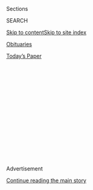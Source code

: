 <div id="app">

<div>

<div>

<div>

<div class="NYTAppHideMasthead css-1q2w90k e1suatyy0">

<div class="section css-ui9rw0 e1suatyy2">

<div class="css-eph4ug er09x8g0">

<div class="css-6n7j50">

</div>

<span class="css-1dv1kvn">Sections</span>

<div class="css-10488qs">

<span class="css-1dv1kvn">SEARCH</span>

</div>

[Skip to content](#site-content)[Skip to site
index](#site-index)

</div>

<div id="masthead-section-label" class="css-1wr3we4 eaxe0e00">

[Obituaries](https://www.nytimes3xbfgragh.onion/section/obituaries)

</div>

<div class="css-10698na e1huz5gh0">

</div>

</div>

<div id="masthead-bar-one" class="section hasLinks css-15hmgas e1csuq9d3">

<div class="css-uqyvli e1csuq9d0">

</div>

<div class="css-1uqjmks e1csuq9d1">

</div>

<div class="css-9e9ivx">

[](https://myaccount.nytimes3xbfgragh.onion/auth/login?response_type=cookie&client_id=vi)

</div>

<div class="css-1bvtpon e1csuq9d2">

[Today’s
Paper](https://www.nytimes3xbfgragh.onion/section/todayspaper)

</div>

</div>

</div>

</div>

<div data-aria-hidden="false">

<div id="site-content" data-role="main">

<div>

<div class="css-1aor85t" style="opacity:0.000000001;z-index:-1;visibility:hidden">

<div class="css-1hqnpie">

<div class="css-epjblv">

<span class="css-17xtcya">[Obituaries](/section/obituaries)</span><span class="css-x15j1o">|</span><span class="css-fwqvlz">Charles
Manson Dies at 83; Wild-Eyed Leader of a Murderous
Crew</span>

</div>

<div class="css-k008qs">

<div class="css-1iwv8en">

<span class="css-18z7m18"></span>

<div>

</div>

</div>

<span class="css-1n6z4y">https://nyti.ms/2jHBzuV</span>

<div class="css-1705lsu">

<div class="css-4xjgmj">

<div class="css-4skfbu" data-role="toolbar" data-aria-label="Social Media Share buttons, Save button, and Comments Panel with current comment count" data-testid="share-tools">

  - 
  - 
  - 
  - 
    
    <div class="css-6n7j50">
    
    </div>

  - 
  - 

</div>

</div>

</div>

</div>

</div>

</div>

<div class="css-13pd83m">

</div>

<div id="top-wrapper" class="css-1sy8kpn">

<div id="top-slug" class="css-l9onyx">

Advertisement

</div>

[Continue reading the main
story](#after-top)

<div class="ad top-wrapper" style="text-align:center;height:100%;display:block;min-height:250px">

<div id="top" class="place-ad" data-position="top" data-size-key="top">

</div>

</div>

<div id="after-top">

</div>

</div>

<div id="sponsor-wrapper" class="css-1hyfx7x">

<div id="sponsor-slug" class="css-19vbshk">

Supported by

</div>

[Continue reading the main
story](#after-sponsor)

<div id="sponsor" class="ad sponsor-wrapper" style="text-align:center;height:100%;display:block">

</div>

<div id="after-sponsor">

</div>

</div>

<div class="css-1vkm6nb ehdk2mb0">

# Charles Manson Dies at 83; Wild-Eyed Leader of a Murderous Crew

</div>

![<span class="css-16f3y1r e13ogyst0">Charles Manson was a constant dark
presence in pop culture for decades after his arrest in the gruesome
Tate-LaBianca
murders.</span><span class="css-cch8ym"><span class="css-1dv1kvn">Credit</span><span class="css-cnj6d5 e1z0qqy90" itemprop="copyrightHolder"><span class="css-1ly73wi e1tej78p0">Credit...</span><span>Associated
Press</span></span></span>](https://static01.graylady3jvrrxbe.onion/images/2017/11/21/us/charles-manson-obituary-slide-S1LM/charles-manson-obituary-slide-S1LM-videoSixteenByNineJumbo1600-v4.jpg)

<div class="css-xt80pu e12qa4dv0">

<div class="css-18e8msd">

<div class="css-vp77d3 epjyd6m0">

<div class="css-1baulvz">

By [<span class="css-1baulvz last-byline" itemprop="name">Margalit
Fox</span>](http://www.nytimes3xbfgragh.onion/by/margalit-fox)

</div>

</div>

  - Nov. 20,
    2017

  - 
    
    <div class="css-4xjgmj">
    
    <div class="css-d8bdto" data-role="toolbar" data-aria-label="Social Media Share buttons, Save button, and Comments Panel with current comment count" data-testid="share-tools">
    
      - 
      - 
      - 
      - 
        
        <div class="css-6n7j50">
        
        </div>
    
      - 
      - 
    
    </div>
    
    </div>

</div>

</div>

<div class="section meteredContent css-1r7ky0e" name="articleBody" itemprop="articleBody">

<div class="css-1fanzo5 StoryBodyCompanionColumn">

<div class="css-53u6y8">

Charles Manson, one of the most notorious murderers of the 20th century,
who was very likely the most culturally persistent and perhaps also the
most inscrutable, died on Sunday in a hospital in Kern County, Calif.,
north of Los Angeles. He was 83 and had been behind bars for most of his
life.

The California Department of Corrections and Rehabilitation announced
his death in a news release. In accordance with federal and state
privacy regulations, no cause was given; he had been hospitalized in
January for intestinal bleeding but was ruled too frail to undergo
surgery.

Mr. Manson was a semiliterate habitual criminal and failed musician
before he came to irrevocable attention in the late 1960s as the
wild-eyed leader of the Manson family, a murderous band of young
drifters in California. Convicted of nine murders in all, he was known
in particular for the seven brutal killings collectively called the
Tate-LaBianca murders, committed by his followers on two consecutive
August nights in
1969.

</div>

</div>

<div style="max-width:100%;margin:0 auto">

<div class="css-17dprlf" data-id="100000004855815" data-slug="charles-manson-archives" style="max-width:720px">

</div>

</div>

<div class="css-1fanzo5 StoryBodyCompanionColumn">

<div class="css-53u6y8">

The most famous of the victims was Sharon Tate, an actress who was
married to the film director Roman Polanski. Eight and a half months
pregnant, [she was killed with four other
people](http://www.nytimes3xbfgragh.onion/1970/08/22/archives/coroner-details-the-tate-killing-says-actress-was-stabbed-16-times.html)at
her home in the Benedict Canyon area of Los Angeles, near Beverly Hills.

</div>

</div>

<div class="css-1fanzo5 StoryBodyCompanionColumn">

<div class="css-53u6y8">

The Tate-LaBianca killings and the seven-month trial that followed were
the subjects of fevered news coverage. To a frightened, mesmerized
public, the murders, with their undercurrents of sex, drugs, rock ’n’
roll and Satanism, seemed the depraved logical extension of the
anti-establishment, do-your-own-thing ethos that helped define the ’60s.

Since then, the Manson family has occupied [a dark, persistent place in
American
culture](https://www.nytimes3xbfgragh.onion/2017/11/20/arts/charles-manson-pop-culture.html)
— and American commerce. It has inspired, among other things, pop songs,
an opera, films, a host of internet fan sites, T-shirts, children’s wear
and half the stage name of the rock musician Marilyn Manson.

It has also been the subject of many nonfiction books, most famously
“Helter Skelter” (1974), by [Vincent
Bugliosi](https://www.nytimes3xbfgragh.onion/2015/06/10/us/vincent-t-bugliosi-manson-prosecutor-and-true-crime-author-dies-at-80.html "Times obituary")
and Curt Gentry. Mr. Bugliosi was the lead prosecutor at the
Tate-LaBianca trial.

</div>

</div>

<div class="css-79elbk" data-testid="photoviewer-wrapper">

<div class="css-z3e15g" data-testid="photoviewer-wrapper-hidden">

</div>

<div class="css-1a48zt4 ehw59r15" data-testid="photoviewer-children">

![<span class="css-16f3y1r e13ogyst0" data-aria-hidden="true">Ms. Tate
and the film director Roman Polanski at their
wedding.</span><span class="css-cnj6d5 e1z0qqy90" itemprop="copyrightHolder"><span class="css-1ly73wi e1tej78p0">Credit...</span><span>Keystone/Getty
Images</span></span>](https://static01.graylady3jvrrxbe.onion/images/2017/01/07/us/charles-manson-obituary-slide-2CTZ/charles-manson-obituary-slide-2CTZ-articleLarge.jpg?quality=75&auto=webp&disable=upscale)

</div>

</div>

<div class="css-1fanzo5 StoryBodyCompanionColumn">

<div class="css-53u6y8">

The Manson family came to renewed attention in 2008, when officials in
California, responding to long speculation that there were victims still
unaccounted for, searched a stretch of desert in Death Valley. There, in
a derelict place known as the Barker Ranch, Mr. Manson and his followers
had lived for a time in the late ’60s. The search turned up no human
remains.

It was a measure of Mr. Manson’s hold over his followers, [mostly young
women](https://www.nytimes3xbfgragh.onion/2017/11/20/us/what-ever-happened-to-the-manson-family.html)who
had fled middle-class homes, that he was not physically present at the
precise moment that any one of the Tate-LaBianca victims was killed. Yet
his family swiftly murdered them on his orders, which, according to many
later accounts, were meant to incite an apocalyptic race war that Mr.
Manson called Helter Skelter. He took the name from the title of a
Beatles song.

Throughout the decades since, Mr. Manson has remained an enigma. Was he
a paranoid schizophrenic, as some observers have suggested? Was he a
sociopath, devoid of human feeling? Was he a charismatic guru, as his
followers once believed and his fans seemingly still do?

Or was he simply flotsam, a man whose life, [The New York Times wrote
in 1970](http://www.nytimes3xbfgragh.onion/1970/01/04/archives/charlie-manson-one-mans-family-charlie-manson-one-mans-family.html),
“stands as a monument to parental neglect and the failure of the public
correctional
system”?

</div>

</div>

<div class="css-79elbk" data-testid="photoviewer-wrapper">

<div class="css-z3e15g" data-testid="photoviewer-wrapper-hidden">

</div>

<div class="css-1a48zt4 ehw59r15" data-testid="photoviewer-children">

<div class="css-1xdhyk6 erfvjey0">

<span class="css-1ly73wi e1tej78p0">Image</span>

<div class="css-zjzyr8">

<div data-testid="lazyimage-container" style="height:257.77777777777777px">

</div>

</div>

</div>

<span class="css-16f3y1r e13ogyst0" data-aria-hidden="true">The body of
Ms. Tate being removed from the rented home where she was
murdered.</span><span class="css-cnj6d5 e1z0qqy90" itemprop="copyrightHolder"><span class="css-1ly73wi e1tej78p0">Credit...</span><span>Associated
Press</span></span>

</div>

</div>

<div class="css-1fanzo5 StoryBodyCompanionColumn">

<div class="css-53u6y8">

No Name Maddox, as Mr. Manson was officially first known, was born on
Nov. 12, 1934, to a 16-year-old unwed mother in Cincinnati. (Many
accounts give the date erroneously as Nov. 11.) His mother, Kathleen
Maddox, was often described as having been a prostitute. What is
certain, according to Mr. Bugliosi’s book and other accounts, is that
she was a heavy drinker who lived on the margins of society with a
series of men.

Mr. Manson apparently never knew his biological father. His mother
briefly married another man, William Manson, and gave her young son the
name Charles Milles Manson.

</div>

</div>

<div class="css-1fanzo5 StoryBodyCompanionColumn">

<div class="css-53u6y8">

Kathleen often disappeared for long periods — when Charles was 5, for
instance, she was sent to prison for robbing a gas station — leaving him
to bounce among relatives in Ohio, West Virginia and Kentucky. She was
paroled when Charles was 8 and took him back, but kept him for only a
few years.

## Burglary, Robbery, Rape

From the age of 12 on, Charles was placed in a string of reform schools.
At one institution, he held a razor to a boy’s throat and raped
him.

</div>

</div>

<div class="css-79elbk" data-testid="photoviewer-wrapper">

<div class="css-z3e15g" data-testid="photoviewer-wrapper-hidden">

</div>

<div class="css-1a48zt4 ehw59r15" data-testid="photoviewer-children">

<div class="css-1xdhyk6 erfvjey0">

<span class="css-1ly73wi e1tej78p0">Image</span>

<div class="css-zjzyr8">

<div data-testid="lazyimage-container" style="height:257.77777777777777px">

</div>

</div>

</div>

<span class="css-16f3y1r e13ogyst0" data-aria-hidden="true">The Spahn
Movie
Ranch.</span><span class="css-cnj6d5 e1z0qqy90" itemprop="copyrightHolder"><span class="css-1ly73wi e1tej78p0">Credit...</span><span>Ralph
Crane/The LIFE Picture Collection, via Getty Images</span></span>

</div>

</div>

<div class="css-1fanzo5 StoryBodyCompanionColumn">

<div class="css-53u6y8">

Escaping often, he committed burglaries, auto thefts and armed
robberies, landing in between in juvenile detention centers and
eventually federal reformatories. He was paroled from the last one at
19, in May 1954.

Starting in the mid-1950s, Mr. Manson, living mostly in Southern
California, was variously a busboy, parking-lot attendant, car thief,
check forger and pimp. During this period, he was in and out of prison.

He was married twice: in 1955 to Rosalie Jean Willis, a teenage
waitress, and a few years later to a young prostitute named Leona. Both
marriages ended in divorce.

Mr. Manson was believed to have fathered at least two children over the
years: at least one with one of his wives, and at least one more with
one of his followers. The precise number, names and whereabouts of his
children — a subject around which rumor and urban legend have long
coalesced — could not be
confirmed.

</div>

</div>

<div class="css-79elbk" data-testid="photoviewer-wrapper">

<div class="css-z3e15g" data-testid="photoviewer-wrapper-hidden">

</div>

<div class="css-1a48zt4 ehw59r15" data-testid="photoviewer-children">

<div class="css-1xdhyk6 erfvjey0">

<span class="css-1ly73wi e1tej78p0">Image</span>

<div class="css-zjzyr8">

<div data-testid="lazyimage-container" style="height:255.84444444444446px">

</div>

</div>

</div>

<span class="css-16f3y1r e13ogyst0" data-aria-hidden="true">Mr. Manson
in court with Susan Atkins, seated, in October
1970.</span><span class="css-cnj6d5 e1z0qqy90" itemprop="copyrightHolder"><span class="css-1ly73wi e1tej78p0">Credit...</span><span>Associated
Press</span></span>

</div>

</div>

<div class="css-1fanzo5 StoryBodyCompanionColumn">

<div class="css-53u6y8">

By March 1967, when Mr. Manson, then 32, was paroled from his latest
prison stay, he had spent more than half his life in correctional
facilities. On his release, he moved to the Bay Area and eventually
settled in the Haight-Ashbury district of San Francisco, the nerve
center of hippiedom, just in time for the Summer of Love.

There, espousing a philosophy that was an idiosyncratic mix of
Scientology, hippie anti-authoritarianism, Beatles lyrics, the Book of
Revelation and the writings of Hitler, he began to draw into his orbit
the rootless young adherents who would become known as the Manson
family.

Mr. Manson had learned to play the guitar in prison and hoped to make it
as a singer-songwriter. His voice was once compared to that of the young
Frankie Laine, a crooner who first became popular in the 1940s.

Mr. Manson’s lyrics, by contrast, were often about sex and death, but in
the ’60s, that did not stand out very much. (Songs he wrote were later
recorded by Guns N’ Roses and Marilyn Manson.) Once he was famous, Mr.
Manson himself released several albums, including “LIE,” issued in 1970,
and “Live at San Quentin,” issued in
2006.

</div>

</div>

<div class="css-79elbk" data-testid="photoviewer-wrapper">

<div class="css-z3e15g" data-testid="photoviewer-wrapper-hidden">

</div>

<div class="css-1a48zt4 ehw59r15" data-testid="photoviewer-children">

<div class="css-1xdhyk6 erfvjey0">

<span class="css-1ly73wi e1tej78p0">Image</span>

<div class="css-zjzyr8">

<div data-testid="lazyimage-container" style="height:485.9111111111111px">

</div>

</div>

</div>

<span class="css-16f3y1r e13ogyst0" data-aria-hidden="true">Mr. Manson
in 1980. He learned to play the guitar in prison and hoped to make it as
a
singer-songwriter.</span><span class="css-cnj6d5 e1z0qqy90" itemprop="copyrightHolder"><span class="css-1ly73wi e1tej78p0">Credit...</span><span>Mirrorpix,
via Alamy</span></span>

</div>

</div>

<div class="css-1fanzo5 StoryBodyCompanionColumn">

<div class="css-53u6y8">

With his followers — a loose, shifting band of a dozen or more — Mr.
Manson left San Francisco for Los Angeles. They stayed awhile in the
home of Dennis Wilson, the Beach Boys’ drummer. Mr. Manson hoped the
association would help him land a recording contract, but none
materialized. (The Beach Boys did later record a song, “Never Learn Not
to Love,” that was based on one written by Mr. Manson, although Mr.
Wilson, who sang it, gave it new lyrics and a new title — Mr. Manson had
called it “Cease to Exist” — and took credit for writing it.)

</div>

</div>

<div class="css-1fanzo5 StoryBodyCompanionColumn">

<div class="css-53u6y8">

The Manson family next moved to the Spahn Movie Ranch, a mock Old West
town north of Los Angeles that was once a film set but had since fallen
to ruins. The group later moved to Death Valley, eventually settling at
the Barker Ranch.

The desert location would protect the family, Mr. Manson apparently
thought, in the clash of the races that he believed was inevitable. He
openly professed his hatred of black people, and he believed that when
Helter Skelter came, blacks would annihilate whites. Then, unable to
govern themselves, the blacks would turn for leadership to the Manson
family, who would have ridden out the conflict in deep underground holes
in the desert.

## A Frenzy of Bloodshed

At some point, Mr. Manson seems to have decided to help Helter Skelter
along. Late at night on Aug. 8, 1969, he dispatched four family members
— Susan Atkins, Patricia Krenwinkel, Charles Watson and Linda Kasabian
— to the Tate home in the Hollywood hills. Mr. Manson knew the house:
Terry Melcher, a well-known record producer with whom he had dealt
fruitlessly, had once lived
there.

</div>

</div>

<div class="css-79elbk" data-testid="photoviewer-wrapper">

<div class="css-z3e15g" data-testid="photoviewer-wrapper-hidden">

</div>

<div class="css-1a48zt4 ehw59r15" data-testid="photoviewer-children">

<div class="css-1xdhyk6 erfvjey0">

<span class="css-1ly73wi e1tej78p0">Image</span>

<div class="css-zjzyr8">

<div data-testid="lazyimage-container" style="height:309.3333333333333px">

</div>

</div>

</div>

<span class="css-16f3y1r e13ogyst0" data-aria-hidden="true">On Jan. 25,
1971, the jury found Mr. Manson, Patricia Krenwinkel, left, and Susan
Atkins, center, guilty of seven counts of murder each. Leslie Van
Houten, right, was found guilty of two
counts.</span><span class="css-cnj6d5 e1z0qqy90" itemprop="copyrightHolder"><span class="css-1ly73wi e1tej78p0">Credit...</span><span>Associated
Press</span></span>

</div>

</div>

<div class="css-1fanzo5 StoryBodyCompanionColumn">

<div class="css-53u6y8">

Shortly after midnight on Aug. 9, Ms. Atkins, Ms. Krenwinkel and Mr.
Watson entered the house while Ms. Kasabian waited outside. Through a
frenzied combination of shooting, stabbing, beating and hanging, they
murdered Ms. Tate and four others in the house and on the grounds: Jay
Sebring, a Hollywood hairdresser; Abigail Folger, an heiress to the
Folger coffee fortune; Voytek (also spelled Wojciech) Frykowski, Ms.
Folger’s boyfriend; and Steven Parent, an 18-year-old visitor. Ms.
Tate’s husband, Mr. Polanski, was in London at the time.

Before leaving, Ms. Atkins scrawled the word “pig” in blood on the front
door of the house; in Mr. Manson’s peculiar logic, the killings were
supposed to look like the work of black militants.

The next night, Aug. 10, Mr. Manson and a half-dozen followers drove to
a Los Angeles house he appeared to have selected at random. Inside, Mr.
Manson tied up the residents — a wealthy grocer named Leno LaBianca and
his wife, Rosemary — before leaving. After he was gone, several family
members stabbed the couple to death. The phrases “Death to Pigs” and
“Healter Skelter,” misspelled, were scrawled in blood at the scene.

</div>

</div>

<div class="css-1fanzo5 StoryBodyCompanionColumn">

<div class="css-53u6y8">

The seven murders went unsolved for months. Then, in the autumn of 1969,
the police closed in on the Manson family after Ms. Atkins, in jail on
an unrelated murder charge, bragged to cellmates about the
killings.

</div>

</div>

<div class="css-79elbk" data-testid="photoviewer-wrapper">

<div class="css-z3e15g" data-testid="photoviewer-wrapper-hidden">

</div>

<div class="css-1a48zt4 ehw59r15" data-testid="photoviewer-children">

<div class="css-1xdhyk6 erfvjey0">

<span class="css-1ly73wi e1tej78p0">Image</span>

<div class="css-zjzyr8">

<div data-testid="lazyimage-container" style="height:268.73333333333335px">

</div>

</div>

</div>

<span class="css-16f3y1r e13ogyst0" data-aria-hidden="true">Charles
Manson being taken to jail months after the brutal killings of seven
people in Los Angeles in
1969.</span><span class="css-cnj6d5 e1z0qqy90" itemprop="copyrightHolder"><span class="css-1ly73wi e1tej78p0">Credit...</span><span>Bettmann</span></span>

</div>

</div>

<div class="css-1fanzo5 StoryBodyCompanionColumn">

<div class="css-53u6y8">

On June 15, 1970, Mr. Manson, Ms. Atkins, Ms. Krenwinkel and a fourth
family member, Leslie Van Houten, went on trial for murder. Ms.
Kasabian, who had been present on both nights but said she had not
participated in the killings, became the prosecution’s star witness and
was given immunity. Mr. Watson, who had fled to Texas, was tried and
convicted separately.

During the trial, the bizarre became routine. On one occasion, Mr.
Manson lunged at the judge with a pencil. On another, he punched his
lawyer in open court. At one point, Mr. Manson appeared in court with an
“X” carved into his forehead; his co-defendants quickly followed suit.
(Mr. Manson later carved the X into a swastika, which remained
flagrantly visible ever after.)

Outside the courthouse, a small flock of chanting family members kept
vigil. One of them, Lynette Fromme, nicknamed Squeaky, would make
headlines herself in 1975 when she tried to assassinate President Gerald
R. Ford.

On Jan. 25, 1971, after nine days’ deliberation, the jury found Mr.
Manson, Ms. Atkins and Ms. Krenwinkel guilty of seven counts of murder
each. Ms. Van Houten, who had been present only at the LaBianca murders,
was found guilty of two counts. All four were also convicted of
conspiracy to commit
murder.

</div>

</div>

<div class="css-79elbk" data-testid="photoviewer-wrapper">

<div class="css-z3e15g" data-testid="photoviewer-wrapper-hidden">

</div>

<div class="css-1a48zt4 ehw59r15" data-testid="photoviewer-children">

<div class="css-1xdhyk6 erfvjey0">

<span class="css-1ly73wi e1tej78p0">Image</span>

<div class="css-zjzyr8">

<div data-testid="lazyimage-container" style="height:253.91111111111113px">

</div>

</div>

</div>

<span class="css-16f3y1r e13ogyst0" data-aria-hidden="true">Mr. Manson
at a parole hearing in 2008. He was turned down for parole a dozen
times, most recently in
2012.</span><span class="css-cnj6d5 e1z0qqy90" itemprop="copyrightHolder"><span class="css-1ly73wi e1tej78p0">Credit...</span><span>Associated
Press</span></span>

</div>

</div>

<div class="css-1fanzo5 StoryBodyCompanionColumn">

<div class="css-53u6y8">

On March 29, the jury voted to give all four defendants the death
penalty. In 1972, after capital punishment was temporarily outlawed in
California, their sentences were reduced to life in prison.

Mr. Manson was convicted separately of two other murders: those of Gary
Hinman, a musician killed by Manson family members in late July 1969,
and Donald Shea, a Barker Ranch stuntman killed late that August.
Altogether, Mr. Manson and seven family members were eventually
convicted of one to nine murders apiece.

Incarcerated in a series of prisons over the years, Mr. Manson passed
the time by playing the guitar, doing menial chores and making scorpions
and spiders out of thread from his socks. His notoriety made him a
target: In 1984, he was treated for second- and third-degree burns after
being doused with paint thinner by a fellow inmate and set ablaze.

Mr. Manson was turned down for parole a dozen times, most recently in
2012. Most of the other convicted family members remain in prison. [Ms.
Atkins died in
prison](http://www.nytimes3xbfgragh.onion/2009/09/26/us/26atkins.html)
in 2009, at 61, of natural
causes.

</div>

</div>

<div class="css-79elbk" data-testid="photoviewer-wrapper">

<div class="css-z3e15g" data-testid="photoviewer-wrapper-hidden">

</div>

<div class="css-1a48zt4 ehw59r15" data-testid="photoviewer-children">

<div class="css-1xdhyk6 erfvjey0">

<span class="css-1ly73wi e1tej78p0">Image</span>

<div class="css-zjzyr8">

<div data-testid="lazyimage-container" style="height:483.97777777777776px">

</div>

</div>

</div>

<span class="css-16f3y1r e13ogyst0" data-aria-hidden="true">Mr. Manson
in a 2011 California Department of Corrections photo. To the end of his
life, he denied having ordered the Tate-LaBianca murders. Nor, as he
replied to a question he was often asked, did he feel
remorse.</span><span class="css-cnj6d5 e1z0qqy90" itemprop="copyrightHolder"><span class="css-1ly73wi e1tej78p0">Credit...</span><span>California
Department of Corrections, via Agence France-Presse — Getty
Images</span></span>

</div>

</div>

<div class="css-1fanzo5 StoryBodyCompanionColumn">

<div class="css-53u6y8">

The Manson family was an inspiration for the television series
“Aquarius,” broadcast on NBC in 2015 and 2016. A period drama set in
the late ’60s, it starred David Duchovny as a Los Angeles police
detective who comes up against Mr. Manson (played by the British actor
Gethin Anthony) in the course of investigating a teenage girl’s
disappearance.

To the end of his life, Mr. Manson denied having ordered the
Tate-LaBianca murders. Nor, as he replied to a question he was often
asked, did he feel remorse, in any case.

</div>

</div>

<div class="css-1fanzo5 StoryBodyCompanionColumn">

<div class="css-53u6y8">

He said as much in 1986 in a prison interview with the television
journalist Charlie Rose.

“So you didn’t care?” Mr. Rose asked, invoking Ms. Tate and her unborn
child.

“Care?” Mr. Manson replied.

He added, “What the hell does that mean, ‘care’?”

</div>

</div>

</div>

<div>

</div>

<div>

</div>

<div>

</div>

<div>

<div id="bottom-wrapper" class="css-1ede5it">

<div id="bottom-slug" class="css-l9onyx">

Advertisement

</div>

[Continue reading the main
story](#after-bottom)

<div id="bottom" class="ad bottom-wrapper" style="text-align:center;height:100%;display:block;min-height:90px">

</div>

<div id="after-bottom">

</div>

</div>

</div>

</div>

</div>

## Site Index

<div>

</div>

## Site Information Navigation

  - [© <span>2020</span> <span>The New York Times
    Company</span>](https://help.nytimes3xbfgragh.onion/hc/en-us/articles/115014792127-Copyright-notice)

<!-- end list -->

  - [NYTCo](https://www.nytco.com/)
  - [Contact
    Us](https://help.nytimes3xbfgragh.onion/hc/en-us/articles/115015385887-Contact-Us)
  - [Work with us](https://www.nytco.com/careers/)
  - [Advertise](https://nytmediakit.com/)
  - [T Brand Studio](http://www.tbrandstudio.com/)
  - [Your Ad
    Choices](https://www.nytimes3xbfgragh.onion/privacy/cookie-policy#how-do-i-manage-trackers)
  - [Privacy](https://www.nytimes3xbfgragh.onion/privacy)
  - [Terms of
    Service](https://help.nytimes3xbfgragh.onion/hc/en-us/articles/115014893428-Terms-of-service)
  - [Terms of
    Sale](https://help.nytimes3xbfgragh.onion/hc/en-us/articles/115014893968-Terms-of-sale)
  - [Site
    Map](https://spiderbites.nytimes3xbfgragh.onion)
  - [Help](https://help.nytimes3xbfgragh.onion/hc/en-us)
  - [Subscriptions](https://www.nytimes3xbfgragh.onion/subscription?campaignId=37WXW)

</div>

</div>

</div>

</div>
